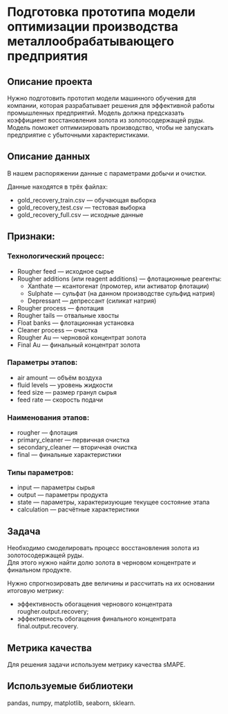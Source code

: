 # Подготовка прототипа модели оптимизации производства металлообрабатывающего предприятия 

## Описание проекта
Нужно подготовить прототип модели машинного обучения для компании, которая разрабатывает решения для эффективной работы промышленных предприятий.
Модель должна предсказать коэффициент восстановления золота из золотосодержащей руды. 
Модель поможет оптимизировать производство, чтобы не запускать предприятие с убыточными характеристиками.

## Описание данных
В нашем распоряжении данные с параметрами добычи и очистки.

Данные находятся в трёх файлах:
- gold_recovery_train.csv — обучающая выборка
- gold_recovery_test.csv — тестовая выборка
- gold_recovery_full.csv — исходные данные

## Признаки:
### Технологический процесс:
- Rougher feed — исходное сырье
- Rougher additions (или reagent additions) — флотационные реагенты: 
  - Xanthate — ксантогенат (промотер, или активатор флотации)
  - Sulphate — сульфат (на данном производстве сульфид натрия)
  - Depressant — депрессант (силикат натрия)
- Rougher process — флотация
- Rougher tails — отвальные хвосты
- Float banks — флотационная установка
- Cleaner process — очистка
- Rougher Au — черновой концентрат золота
- Final Au — финальный концентрат золота

### Параметры этапов:
- air amount — объём воздуха
- fluid levels — уровень жидкости
- feed size — размер гранул сырья
- feed rate — скорость подачи  

### Наименования этапов:
- rougher — флотация
- primary_cleaner — первичная очистка
- secondary_cleaner — вторичная очистка
- final — финальные характеристики

### Типы параметров:
- input — параметры сырья
- output — параметры продукта
- state — параметры, характеризующие текущее состояние этапа
- calculation — расчётные характеристики

## Задача
Необходимо смоделировать процесс восстановления золота из золотосодержащей руды.  
Для этого нужно найти долю золота в черновом концентрате и финальном продукте.  

Нужно спрогнозировать две величины и рассчитать на их основании итоговую метрику:
- эффективность обогащения чернового концентрата rougher.output.recovery;
- эффективность обогащения финального концентрата final.output.recovery.

## Метрика качества
Для решения задачи используем метрику качества sMAPE.

## Используемые библиотеки
pandas, numpy, matplotlib, seaborn, sklearn.
